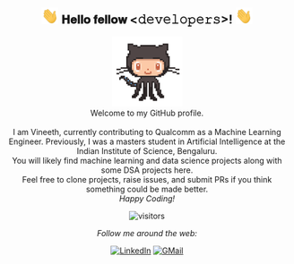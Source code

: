 <div align="center">
<h2> <img src="https://github.com/vineeths96/vineeths96/blob/master/assets/hi.gif" width="30px"> 𝐇𝐞𝐥𝐥𝐨 𝐟𝐞𝐥𝐥𝐨𝐰 <𝚍𝚎𝚟𝚎𝚕𝚘𝚙𝚎𝚛𝚜>!  <img src="https://github.com/vineeths96/vineeths96/blob/master/assets/hi.gif" width="30px"></h2>
</div>

<div align="center" width="50">
<img src="https://github.com/vineeths96/vineeths96/blob/master/assets/git.gif" alt="Welcome!" width="125"/>
</div>


<div align="center">
Welcome to my GitHub profile. <br> <br>
I am Vineeth, currently contributing to Qualcomm as a Machine Learning Engineer. Previously, I was a masters student in Artificial Intelligence at the Indian Institute of Science, Bengaluru. <br>  
You will likely find machine learning and data science projects along with some DSA projects here. <br>
Feel free to clone projects, raise issues, and submit PRs if you think something could be made better. <br>
<i>Happy Coding!</i>

</div>

<div align="center">
<!---
  <img align="center" src="https://github-readme-stats.vercel.app/api?username=vineeths96&&show_icons=true&title_color=ffc857&icon_color=8ac926&text_color=daf7dc&bg_color=151515" alt="vineeths96's Github Stats">
--->
  
![visitors](https://vineeths96-visitor-badge.glitch.me/badge?page_id=vineeths96.vineeths96)

<i>Follow me around the web:</i><br>

<div align="center">
<a href="https://www.linkedin.com/in/vineeths" target="_blank"><img src="https://img.shields.io/badge/LinkedIn-%230077B5.svg?&style=flat-square&logo=linkedin&logoColor=white" alt="LinkedIn"></a> 
<a href="mailto:vs96codes@gmail.com" target="_blank"><img src="https://img.shields.io/badge/-Gmail-c14438?style=flat-square&logo=Gmail&logoColor=white" alt="GMail"></a>

